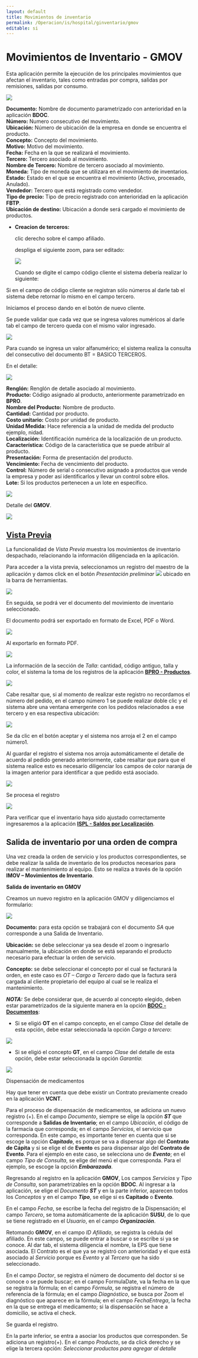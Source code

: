 ```yaml
---
layout: default
title: Movimientos de inventario
permalink: /Operacion/is/hospital/ginventario/gmov
editable: si
---
```


# Movimientos de Inventario - GMOV

Esta aplicación permite la ejecución de los principales movimientos que afectan el inventario, tales como entradas por compra, salidas por remisiones, salidas por consumo.   

![](gmov1.png)  

**Documento:** Nombre de documento parametrizado con anterioridad en la aplicación **BDOC**.  
**Número:** Numero consecutivo del movimiento.  
**Ubicación:** Número de ubicación de la empresa en donde se encuentra el producto.  
**Concepto:** Concepto del movimiento.  
**Motivo:** Motivo del movimiento.  
**Fecha:** Fecha en la que se realizará el movimiento.  
**Tercero:** Tercero asociado al movimiento.  
**Nombre de Tercero:** Nombre de tercero asociado al movimiento.  
**Moneda:** Tipo de moneda que se utilizara en el movimiento de inventarios.  
**Estado:** Estado en el que se encuentra el movimiento (Activo, procesado, Anulado).  
**Vendedor:** Tercero que está registrado como vendedor.  
**Tipo de precio:** Tipo de precio registrado con anterioridad en la aplicación **FBTP**.  
**Ubicación de destino:** Ubicación a donde será cargado el movimiento de productos.  



* **Creacion de terceros:**  

	clic derecho sobre el campo afiliado.  

    despliga el siguiente zoom, para ser editado:  

    ![](gmov2.png)  

    Cuando se digite el campo código cliente el sistema debería realizar lo siguiente:  

Si en el campo de código cliente se registran sólo números al darle tab el sistema debe retornar lo mismo en el campo tercero.  

Iniciamos el proceso dando en el botón de nuevo cliente.  

Se puede validar que cada vez que se ingresa valores numéricos al darle tab el campo de tercero queda con el mismo valor ingresado.   

![](gmov3.png)   

Para cuando se ingresa un valor alfanumérico; el sistema realiza la consulta del consecutivo del documento BT = BASICO TERCEROS.  


En el detalle:  

![](imov2.png)  

**Renglón:** Renglón de detalle asociado al movimiento.  
**Producto:** Código asignado al producto, anteriormente parametrizado en **BPRO**.  
**Nombre del Producto:** Nombre de producto.  
**Cantidad:** Cantidad por producto.  
**Costo unitario:** Costo por unidad de producto.  
**Unidad Medida:** Hace referencia a la unidad de medida del producto ejemplo, nidad.  
**Localización:** Identificación numérica de la localización de un producto.  
**Característica:** Código de la característica que se puede atribuir al producto.  
**Presentación:** Forma de presentación del producto.  
**Vencimiento:** Fecha de vencimiento del producto.  
**Control:** Número de serial o consecutivo asignado a productos que vende la empresa y poder así identificarlos y llevar un control sobre ellos.  
**Lote:** Si los productos pertenecen a un lote en específico.  

![](imov21.png)  

Detalle del **GMOV**.  

![](imov22.png)


## [Vista Previa](http://docs.oasiscom.com/Operacion/scm/inventarios/imovimient/imov#vista-previa)

La funcionalidad de _Vista Previa_ muestra los movimientos de inventario despachado, relacionando la información diligenciada en la aplicación.  



Para acceder a la vista previa, seleccionamos un registro del maestro de la aplicación y damos click en el botón _Presentación preliminar_ ![](lupa.png) ubicado en la barra de herramientas.  


![](imov9.png)


En seguida, se podrá ver el documento del movimiento de inventario seleccionado.  


El documento podrá ser exportado en formato de Excel, PDF o Word.  

![](imov10.png)

Al exportarlo en formato PDF.  

![](imov11.png)

La información de la sección de _Talla_: cantidad, código antiguo, talla y color, el sistema la toma de los registros de la aplicación [**BPRO - Productos**](http://docs.oasiscom.com/Operacion/common/bprodu/bpro).  



![](imov19.png)


Cabe resaltar que, si al momento de realizar este registro no recordamos el número del pedido, en el campo número 1 se puede realizar doble clic y el sistema abre una ventana emergente con los pedidos relacionados a ese tercero y en esa respectiva ubicación:  



![](imov4.png)



Se da clic en el botón aceptar y el sistema nos arroja el 2 en el campo número1.  



Al guardar el registro el sistema nos arroja automáticamente el detalle de acuerdo al pedido generado anteriormente, cabe resaltar que para que el sistema realice esto es necesario diligenciar los campos de color naranja de la imagen anterior para identificar a que pedido está asociado.  



![](imov5.png)



Se procesa el registro   

![](imov6.png)



Para verificar que el inventario haya sido ajustado correctamente ingresaremos a la aplicación [**ISPL - Saldos por Localización**](http://docs.oasiscom.com/Operacion/scm/inventarios/isaldo/ispl#inventario-periódico-e-inventario-cíclico).  





## **Salida de inventario por una orden de compra**


Una vez creada la orden de servicio y los productos correspondientes, se debe realizar la salida de inventario de los productos necesarios para realizar el mantenimiento al equipo. Esto se realiza a través de la opción **IMOV – Movimientos de Inventario**.  



**Salida de inventario en GMOV**


Creamos un nuevo registro en la aplicación GMOV y diligenciamos el formulario:  



![](mord8.png)





**Documento:** para esta opción se trabajará con el documento _SA_ que corresponde a una Salida de Inventario.  

**Ubicación:** se debe seleccionar ya sea desde el zoom o ingresarlo manualmente, la ubicación en donde se está separando el producto necesario para efectuar la orden de servicio.  

**Concepto:** se debe seleccionar el concepto por el cual se facturará la orden, en este caso es _OT – Cargo a Tercero_ dado que la factura será cargada al cliente propietario del equipo al cual se le realiza el mantenimiento.  



 _**NOTA:**_ Se debe considerar que, de acuerdo al concepto elegido, deben estar parametrizados de la siguiente manera en la opción [**BDOC - Documentos**](http://docs.oasiscom.com/Operacion/common/bsistema/bdoc):



 * Si se eligió **OT** en el campo concepto, en el campo _Clase_ del detalle de esta opción, debe estar seleccionada la opción _Cargo a tercero_:  



![](mord9.png)



 * Si se eligió el concepto **GT**, en el campo _Clase_ del detalle de esta opción, debe estar seleccionada la opción _Garantía_:  



![](mord10.png)  


Dispensación de medicamentos  

Hay que tener en cuenta que debe existir un Contrato previamente creado en la aplicación **VCNT**.  

Para el proceso de dispensación de medicamentos, se adiciona un nuevo registro (+).  En el campo _Documento_, siempre se elige la opción **_ST_** que corresponde a **Salidas de Inventario**; en el campo _Ubicación_, el código de la farmacia que corresponda;  en el campo _Servicios_, el servicio que corresponda.  En este campo, es importante tener en cuenta que si se escoge la opción _**Capitado**_, es porque se va a dispensar algo del **Contrato de Cápita** y si se elige el de **Evento** es para dispensar algo del **Contrato de Evento**.  Para el ejemplo en este caso, se selecciona uno de _**Evento**_;  en el campo _Tipo de Consulta_, se elige del menú el que corresponda.  Para el ejemplo, se escoge la opción _**Embarazada**_.  


Regresando al registro en la aplicación **GMOV**, Los campos  _Servicios_ y _Tipo de Consulta_, son parametrizables en la opción **BDOC**.  Al ingresar a la aplicación, se elige el _Documento_ **_ST_** y en la parte inferior, aparecen todos los _Conceptos_ y en el campo _**Tipo**_, se elige si es **Capitado** o **Evento**.  


En el campo _Fecha_, se escribe la fecha del registro de la Dispensación;  el campo _Tercero_, se toma automáticamente de la aplicación **SUSU**, de lo que se tiene registrado en el _Usuario_, en el campo **_Organización_**.  

Retomando **GMOV**, en el campo _ID Afiliado_, se registra la cédula del afiliado.  En este campo, se puede entrar a buscar o se escribe si ya se conoce.  Al dar tab, el sistema diligencia el nombre, la EPS que tiene asociada.  El Contrato es el que ya se registró con anterioridad y el que está asociado al _Servicio_ porque es _Evento_ y al _Tercero_ que ha sido seleccionado.  

En el campo _Doctor_, se registra el número de documento del doctor si se conoce o se puede buscar; en el campo FormulaDate, va la fecha en la que se registra la fórmula; en el campo _Fórmula_, se registra el número de referencia de la fórmula; en el campo _Diagnóstico_, se busca por Zoom el diagnóstico que aparece en la fórmula; en el campo _FechaEntrega_, la fecha en la que se entrega el medicamento; si la dispensación se hace a domicilio, se activa el check.  


Se guarda el registro.  


En la parte inferior, se entra a asociar los productos que corresponden. Se adiciona un registro(+).  En el campo _Producto_, se da click derecho y se elige la tercera opción: _Seleccionar productos para agregar al detalle_




